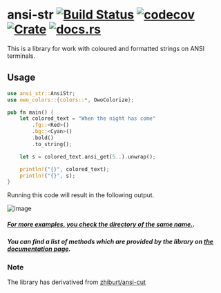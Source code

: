 # ansi-str [![Build Status](https://github.com/zhiburt/ansi-str/actions/workflows/ci.yml/badge.svg?style=for-the-badge)](https://github.com/zhiburt/ansi-str/actions) [![codecov](https://codecov.io/gh/zhiburt/ansi-str/branch/master/graph/badge.svg?token=8VGEM3ZT1T)](https://codecov.io/gh/zhiburt/ansi-str) [![Crate](https://img.shields.io/crates/v/ansi-str)](https://crates.io/crates/ansi-str) [![docs.rs](https://img.shields.io/docsrs/ansi_str?color=blue)](https://docs.rs/ansi-str/*/ansi_str/)

This is a library for work with coloured and formatted strings on ANSI terminals.

## Usage

```rust
use ansi_str::AnsiStr;
use owo_colors::{colors::*, OwoColorize};

pub fn main() {
    let colored_text = "When the night has come"
        .fg::<Red>()
        .bg::<Cyan>()
        .bold()
        .to_string();

    let s = colored_text.ansi_get(5..).unwrap();

    println!("{}", colored_text);
    println!("{}", s);
}
```

Running this code will result in the following output.

![image](https://user-images.githubusercontent.com/20165848/151773080-d588a474-f43c-47b3-a29d-a92f19554907.png)


##### [For more examples, you check the directory of the same name.](https://github.com/zhiburt/ansi-str/tree/master/examples).

##### You can find a list of methods which are provided by the library on [the documentation page](https://docs.rs/ansi-str/*/ansi_str/).

### Note

The library has derivatived from [zhiburt/ansi-cut](https://github.com/zhiburt/ansi-cut)
